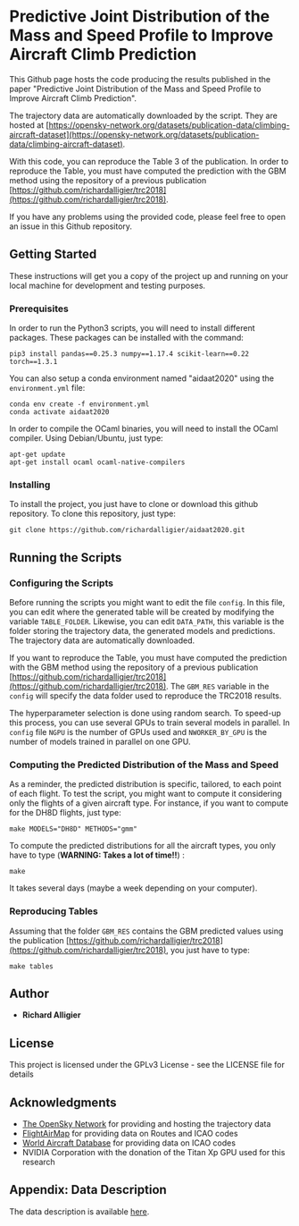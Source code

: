 # Predictive Joint Distribution of the Mass and Speed Profile to Improve Aircraft Climb Prediction

This Github page hosts the code producing the results published in the
paper "Predictive Joint Distribution of the Mass and Speed Profile to Improve Aircraft Climb Prediction".

The trajectory data are automatically downloaded by the script. They are hosted at [https://opensky-network.org/datasets/publication-data/climbing-aircraft-dataset](https://opensky-network.org/datasets/publication-data/climbing-aircraft-dataset).

With this code, you can reproduce the Table 3 of the publication. In order to reproduce the Table, you must have computed the prediction with the GBM method using the repository of a previous publication [https://github.com/richardalligier/trc2018](https://github.com/richardalligier/trc2018).

If you have any problems using the provided code, please feel free to open an issue in this Github repository.

## Getting Started

These instructions will get you a copy of the project up and running on your local machine for development and testing purposes.

### Prerequisites

In order to run the Python3 scripts, you will need to install different packages. These packages can be installed with the command:

```
pip3 install pandas==0.25.3 numpy==1.17.4 scikit-learn==0.22 torch==1.3.1
```

You can also setup a conda environment named "aidaat2020" using the `environment.yml` file:
```
conda env create -f environment.yml
conda activate aidaat2020
```

In order to compile the OCaml binaries, you will need to install the OCaml compiler. Using Debian/Ubuntu, just type:

```
apt-get update
apt-get install ocaml ocaml-native-compilers
```

### Installing
To install the project, you just have to clone or download this github repository. To clone this repository, just type:

```
git clone https://github.com/richardalligier/aidaat2020.git
```
## Running the Scripts

### Configuring the Scripts

Before running the scripts you might want to edit the file `config`. In this file, you can edit where the generated table will be created by modifying the variable `TABLE_FOLDER`. Likewise, you can edit `DATA_PATH`, this variable is the folder storing the trajectory data, the generated models and predictions. The trajectory data are automatically downloaded.

If you want to reproduce the Table, you must have computed the prediction with the GBM method using the repository of a previous publication [https://github.com/richardalligier/trc2018](https://github.com/richardalligier/trc2018). The `GBM_RES` variable in the `config` will specify the data folder used to reproduce the TRC2018 results.

The hyperparameter selection is done using random search. To speed-up
this process, you can use several GPUs to train several models in parallel. In `config` file `NGPU` is the number of
GPUs used and `NWORKER_BY_GPU` is the number of models trained in
parallel on one GPU.


### Computing the Predicted Distribution of the Mass and Speed

As a reminder, the predicted distribution is specific, tailored, to each point of each flight. To test the script, you might want to compute it considering only the flights of a given aircraft type. For instance, if you want to compute for the DH8D flights, just type:

```
make MODELS="DH8D" METHODS="gmm"
```

To compute the predicted distributions for all the aircraft types, you only have to type (**WARNING: Takes a lot of time!!**) :


```
make
```

It takes several days (maybe a week depending on your computer).


### Reproducing Tables

Assuming that the folder `GBM_RES` contains the GBM predicted values using the publication [https://github.com/richardalligier/trc2018](https://github.com/richardalligier/trc2018), you just have to type:

```
make tables
```

## Author

* **Richard Alligier**

## License

This project is licensed under the GPLv3 License - see the LICENSE file for details

## Acknowledgments
* [The OpenSky Network](https://opensky-network.org/) for providing and hosting the trajectory data
* [FlightAirMap](https://www.flightairmap.com/) for providing data on Routes and ICAO codes
* [World Aircraft Database](https://junzisun.com/adb/) for providing data on ICAO codes
* NVIDIA Corporation with the donation of the Titan Xp GPU used for this research

## Appendix: Data Description

The data description is available [here](https://github.com/richardalligier/trc2018/blob/master/README.md#appendix-data-description).
